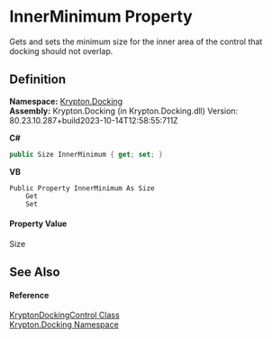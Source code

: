# InnerMinimum Property


Gets and sets the minimum size for the inner area of the control that docking should not overlap.



## Definition
**Namespace:** <a href="98399376-cf41-9454-4b4d-4fab2ca20bc7.md">Krypton.Docking</a>  
**Assembly:** Krypton.Docking (in Krypton.Docking.dll) Version: 80.23.10.287+build2023-10-14T12:58:55:711Z

**C#**
``` C#
public Size InnerMinimum { get; set; }
```
**VB**
``` VB
Public Property InnerMinimum As Size
	Get
	Set
```



#### Property Value
Size

## See Also


#### Reference
<a href="ac9714cc-69b2-c3fa-233f-4222de5adaaf.md">KryptonDockingControl Class</a>  
<a href="98399376-cf41-9454-4b4d-4fab2ca20bc7.md">Krypton.Docking Namespace</a>  
